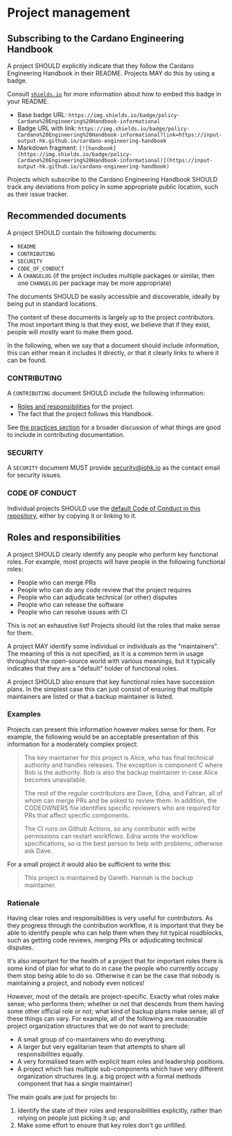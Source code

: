 # Project management

## Subscribing to the Cardano Engineering Handbook

A project SHOULD explicitly indicate that they follow the Cardano Engineering Handbook in their README.
Projects MAY do this by using a badge.

Consult [`shields.io`](https://shields.io/) for more information about how to embed this badge in your README.
- Base badge URL: `https://img.shields.io/badge/policy-Cardano%20Engineering%20Handbook-informational`
- Badge URL with link: `https://img.shields.io/badge/policy-Cardano%20Engineering%20Handbook-informational?link=https://input-output-hk.github.io/cardano-engineering-handbook`
- Markdown fragment: `[![handbook](https://img.shields.io/badge/policy-Cardano%20Engineering%20Handbook-informational)](https://input-output-hk.github.io/cardano-engineering-handbook)`

Projects which subscribe to the Cardano Engineering Handbook SHOULD track any deviations from policy in some appropriate public location, such as their issue tracker.

## Recommended documents

A project SHOULD contain the following documents:
- `README`
- `CONTRIBUTING`
- `SECURITY`
- `CODE_OF_CONDUCT`
- A `CHANGELOG` (if the project includes multiple packages or similar, then one `CHANGELOG` per package may be more appropriate)

The documents SHOULD be easily accessible and discoverable, ideally by being put in standard locations.

The content of these documents is largely up to the project contributors. 
The most important thing is that they exist, we believe that if they exist, people will mostly want to make them good.

In the following, when we say that a document should include information, this can either mean it includes it directly, or that it clearly links to where it can be found.

### CONTRIBUTING

A `CONTRIBUTING` document SHOULD include the following information:
- [Roles and responsibilities](#roles-and-responsibilities) for the project.
- The fact that the project follows this Handbook.

See [the practices section](../../practices/project/index.html) for a broader discussion of what things are good to include in contributing documentation.

### SECURITY

A `SECURITY` document MUST provide security@iohk.io as the contact email for security issues.

### CODE OF CONDUCT

Individual projects SHOULD use the [default Code of Conduct in this repository](https://github.com/input-output-hk/cardano-engineering-handbook/blob/main/CODE-OF-CONDUCT.md), either by copying it or linking to it.

## Roles and responsibilities

A project SHOULD clearly identify any people who perform key functional roles.
For example, most projects will have people in the following functional roles:
- People who can merge PRs
- People who can do any code review that the project requires
- People who can adjudicate technical (or other) disputes
- People who can release the software
- People who can resolve issues with CI

This is not an exhaustive list! 
Projects should list the roles that make sense for them.

A project MAY identify some individual or individuals as the "maintainers".
The meaning of this is not specified, as it is a common term in usage throughout the open-source world with various meanings, but it typically indicates that they are a "default" holder of functional roles.

A project SHOULD also ensure that key functional roles have succession plans.
In the simplest case this can just consist of ensuring that multiple maintainers are listed or that a backup maintainer is listed.

### Examples

Projects can present this information however makes sense for them.
For example, the following would be an acceptable presentation of this information for a moderately complex project:

> The key maintainer for this project is Alice, who has final technical authority and handles releases.
> The exception is component C where Bob is the authority.
> Bob is also the backup maintainer in case Alice becomes unavailable.
> 
> The rest of the regular contributors are Dave, Edna, and Fahran, all of whom can merge PRs and be asked to review them.
> In addition, the CODEOWNERS file identifies specific reviewers who are required for PRs that affect specific components.
> 
> The CI runs on Github Actions, so any contributor with write permissions can restart workflows.
> Edna wrote the workflow specifications, so is the best person to help with problems, otherwise ask Dave.

For a small project it would also be sufficient to write this:

> This project is maintained by Gareth.
> Hannah is the backup maintainer.

### Rationale

Having clear roles and responsibilities is very useful for contributors.
As they progress through the contribution workflow, it is important that they be able to identify people who can help them when they hit typical roadblocks, such as getting code reviews, merging PRs or adjudicating technical disputes.

It's also important for the health of a project that for important roles there is some kind of plan for what to do in case the people who currently occupy them stop being able to do so.
Otherwise it can be the case that nobody is maintaining a project, and nobody even notices!

However, most of the details are project-specific. 
Exactly what roles make sense; who performs them; whether or not that descends from them having some other official role or not; what kind of backup plans make sense; all of these things can vary. 
For example, all of the following are reasonable project organization structures that we do not want to preclude:
- A small group of co-maintainers who do everything.
- A larger but very egalitarian team that attempts to share all responsibilities equally.
- A very formalised team with explicit team roles and leadership positions.
- A project which has multiple sub-components which have very different organization structures (e.g. a big project with a formal methods component that has a single maintainer)

The main goals are just for projects to:
1. Identify the state of their roles and responsibilities explicitly, rather than relying on people just picking it up; and
2. Make some effort to ensure that key roles don't go unfilled.

